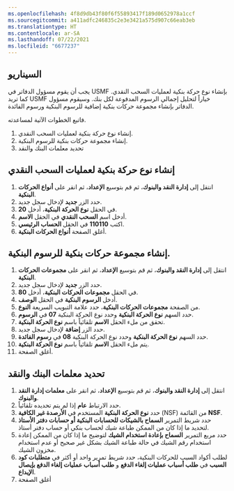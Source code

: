 ```yaml
---
ms.openlocfilehash: 4f8d9db43f80f6f55893417f189d0652978a1ccf
ms.sourcegitcommit: a411adfc246835c2e3e3421a575d907c66eab3eb
ms.translationtype: HT
ms.contentlocale: ar-SA
ms.lasthandoff: 07/22/2021
ms.locfileid: "6677237"
---
```

## <a name="scenario"></a>السيناريو

يجب أن يقوم مسؤول الدفاتر في USMF بإنشاء نوع حركة بنكية لعمليات السحب النقدي. كما تريد USMF خياراً لتحليل إجمالي الرسوم المدفوعة لكل بنك. وسيقوم مسؤول الدفاتر بإنشاء مجموعة حركات بنكية إضافية للرسوم البنكية ورسوم الفائدة.

فاتبع الخطوات الآتية لمساعدته.

1.  إنشاء نوع حركة بنكية لعمليات السحب النقدي.
2.  إنشاء مجموعة حركات بنكية للرسوم البنكية.
3.  تحديد معلمات البنك والنقد


## <a name="create-a-bank-transaction-type-for-cash-withdrawals"></a>إنشاء نوع حركة بنكية لعمليات السحب النقدي

1.  انتقل إلى **‏‫إدارة النقد والبنوك‬**، ثم قم بتوسيع **الإعداد**، ثم انقر على **أنواع الحركات البنكية**.
2.  حدد الزر **جديد** لإدخال سجل جديد.
3.  في الحقل **نوع الحركة البنكية**، أدخل **20**.
4.  أدخل اسم **السحب النقدي** في الحقل **الاسم**.
5.  اكتب **110110** في الحقل **الحساب الرئيسي**.
6.  أغلق الصفحة **أنواع الحركات البنكية**.


## <a name="create-a-bank-transaction-group-for-bank-charges"></a>إنشاء مجموعة حركات بنكية للرسوم البنكية. 

1.  انتقل إلى **‏‫إدارة النقد والبنوك‬**، ثم قم بتوسيع **الإعداد**، ثم انقر على **مجموعات الحركات البنكية**.
2.  حدد الزر **جديد** لإدخال سجل جديد.
3.  في الحقل **مجموعات الحركات البنكية**، أدخل **80**.
4.  أدخل **الرسوم البنكية** في الحقل **الوصف**.
5.  من الصفحة **مجموعات الحركات البنكية**، حدد علامة التبويب السريعة **النوع**.
6.  حدد السهم **نوع الحركة البنكية** وحدد نوع الحركة البنكية **07** في **الرسوم**. 
7.  تحقق من ملء الحقل **الاسم** تلقائياً باسم **نوع الحركة البنكية**.
8.  حدد الزر **إضافة** لإدخال سجل جديد.
9.  حدد السهم **نوع الحركة البنكية** وحدد نوع الحركة البنكية **08** في **رسوم الفائدة**. 
10. يتم ملء الحقل **الاسم** تلقائياً باسم **نوع الحركة البنكية**.
11. أغلق الصفحة.


## <a name="define-cash-and-bank-parameters"></a>تحديد معلمات البنك والنقد 

1.  انتقل إلى **‏‫إدارة النقد والبنوك‬**، ثم قم بتوسيع **الإعداد**، ثم انقر على **معلمات إدارة النقد والبنوك**.
2.  حدد الارتباط **عام** إذا لم يتم تحديده تلقائياً.
3.  حدد **نوع الحركة البنكية** المستخدم في **الأرصدة غير الكافية**‏ (NSF) من القائمة **NSF**.
4.  حدد شريط التمرير **السماح بالشيكات للحسابات البنكية أو حسابات دفتر الأستاذ** لتحديد ما إذا كان من الممكن طباعة شيك لحساب بنكي أو حساب دفتر أستاذ.
5.  حدد مربع التمرير **السماح بإعادة استخدام الشيك** لتوضيح ما إذا كان من الممكن إعادة استخدام رقم الشيك في حالة طباعة الشيك بشكل غير صحيح أو عدم استخدام مخزون الشيك.
6.  لطلب أكواد السبب للحركات البنكية، حدد شريط تمرير واحد أو أكثر في **متطلبات كود السبب** في **طلب أسباب عمليات إلغاء الدفع** و **طلب أسباب عمليات إلغاء الدفع بإيصال الإيداع**.
7.  أغلق الصفحة





